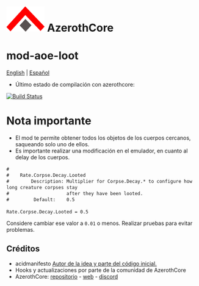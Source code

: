 # ![logo](https://raw.githubusercontent.com/azerothcore/azerothcore.github.io/master/images/logo-github.png) AzerothCore

# mod-aoe-loot

[English](README.md) | [Español](README_ES.md)

- Último estado de compilación con azerothcore:

[![Build Status](https://github.com/azerothcore/mod-aoe-loot/workflows/core-build/badge.svg)](https://github.com/azerothcore/mod-aoe-loot)

# Nota importante

- El mod te permite obtener todos los objetos de los cuerpos cercanos, saqueando solo uno de ellos.
- Es importante realizar una modificación en el emulador, en cuanto al delay de los cuerpos.

```
#
#    Rate.Corpse.Decay.Looted
#        Description: Multiplier for Corpse.Decay.* to configure how long creature corpses stay
#                     after they have been looted.
#         Default:    0.5

Rate.Corpse.Decay.Looted = 0.5
```

Considere cambiar ese valor a `0.01` o menos. Realizar pruebas para evitar problemas.

## Créditos

- acidmanifesto [Autor de la idea y parte del código inicial.](https://github.com/azerothcore/mod-aoe-loot/pull/2)
- Hooks y actualizaciones por parte de la comunidad de AzerothCore
- AzerothCore: [repositorio](https://github.com/azerothcore) - [web](https://azerothcore.org/) - [discord](https://discord.gg/PaqQRkd)
